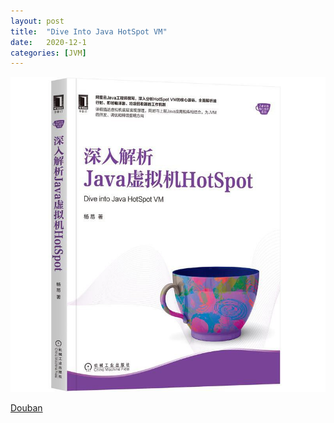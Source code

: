 ```yaml
---
layout: post
title:  "Dive Into Java HotSpot VM"
date:   2020-12-1
categories: [JVM]
---
```


![](/assets/images/book.jpg)

[Douban](https://book.douban.com/subject/35292715/)